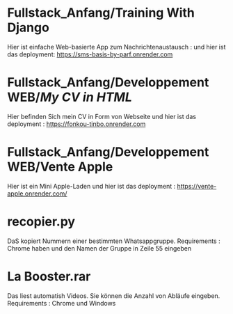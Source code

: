 # Fullstack_Anfang/Training With Django
Hier ist einfache Web-basierte App zum Nachrichtenaustausch :
    und hier ist das deployment: https://sms-basis-by-parf.onrender.com

# Fullstack_Anfang/Developpement WEB/_My CV in HTML_
Hier befinden Sich mein CV in Form von Webseite und hier ist das deployment : https://fonkou-tinbo.onrender.com

# Fullstack_Anfang/Developpement WEB/Vente Apple
Hier ist ein Mini Apple-Laden und hier ist das deployment : https://vente-apple.onrender.com/

# recopier.py
DaS kopiert Nummern einer bestimmten Whatsappgruppe.
Requirements : Chrome haben und den Namen der Gruppe in Zeile 55 eingeben
    
# La Booster.rar 
Das liest automatish Videos. Sie können die Anzahl von Abläufe eingeben.
Requirements : Chrome und Windows

